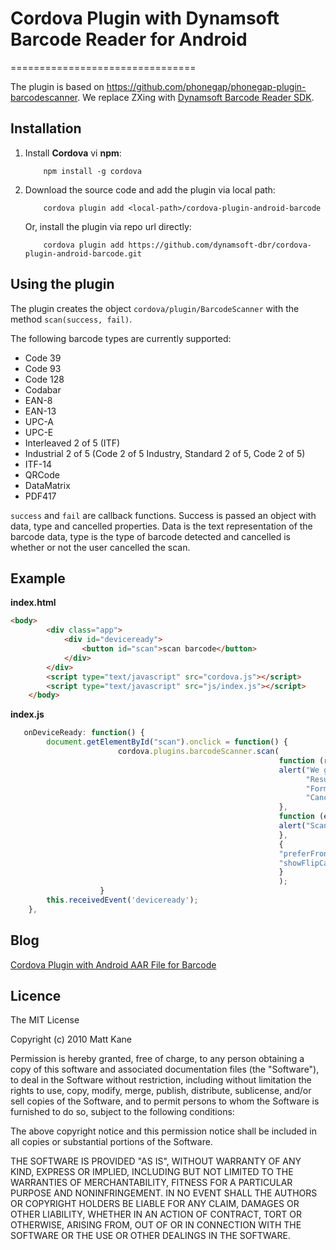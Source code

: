 # Cordova Plugin with Dynamsoft Barcode Reader for Android
================================

The plugin is based on https://github.com/phonegap/phonegap-plugin-barcodescanner. We replace ZXing with [Dynamsoft Barcode Reader SDK](http://www.dynamsoft.com/Products/barcode-scanner-sdk-android.aspx).

## Installation
1. Install **Cordova** vi **npm**:

    ```  
        npm install -g cordova
    ```

2. Download the source code and add the plugin via local path:

    ```
        cordova plugin add <local-path>/cordova-plugin-android-barcode
    ```

   Or, install the plugin via repo url directly:

    ```
        cordova plugin add https://github.com/dynamsoft-dbr/cordova-plugin-android-barcode.git
    ```


## Using the plugin ##
The plugin creates the object `cordova/plugin/BarcodeScanner` with the method `scan(success, fail)`.

The following barcode types are currently supported:

* Code 39
* Code 93
* Code 128
* Codabar
* EAN-8
* EAN-13
* UPC-A
* UPC-E
* Interleaved 2 of 5 (ITF)
* Industrial 2 of 5 (Code 2 of 5 Industry, Standard 2 of 5, Code 2 of 5)
* ITF-14 
* QRCode
* DataMatrix
* PDF417

`success` and `fail` are callback functions. Success is passed an object with data, type and cancelled properties. Data is the text representation of the barcode data, type is the type of barcode detected and cancelled is whether or not the user cancelled the scan.

## Example

**index.html**

```html
<body>
        <div class="app">
            <div id="deviceready">
                <button id="scan">scan barcode</button>
            </div>
        </div>
        <script type="text/javascript" src="cordova.js"></script>
        <script type="text/javascript" src="js/index.js"></script>
    </body>
```

**index.js**

```js
   onDeviceReady: function() {
        document.getElementById("scan").onclick = function() {
                        cordova.plugins.barcodeScanner.scan(
                                                            function (result) {
                                                            alert("We got a barcode\n" +
                                                                  "Result: " + result.text + "\n" +
                                                                  "Format: " + result.format + "\n" +
                                                                  "Cancelled: " + result.cancelled);
                                                            },
                                                            function (error) {
                                                            alert("Scanning failed: " + error);
                                                            },
                                                            {
                                                            "preferFrontCamera" : false, // iOS and Android
                                                            "showFlipCameraButton" : true, // iOS and Android
                                                            }
                                                            );
                    }
        this.receivedEvent('deviceready');
    },
```

## Blog
[Cordova Plugin with Android AAR File for Barcode](http://www.codepool.biz/cordova-plugin-android-aar-barcode.html)

## Licence ##

The MIT License

Copyright (c) 2010 Matt Kane

Permission is hereby granted, free of charge, to any person obtaining a copy
of this software and associated documentation files (the "Software"), to deal
in the Software without restriction, including without limitation the rights
to use, copy, modify, merge, publish, distribute, sublicense, and/or sell
copies of the Software, and to permit persons to whom the Software is
furnished to do so, subject to the following conditions:

The above copyright notice and this permission notice shall be included in
all copies or substantial portions of the Software.

THE SOFTWARE IS PROVIDED "AS IS", WITHOUT WARRANTY OF ANY KIND, EXPRESS OR
IMPLIED, INCLUDING BUT NOT LIMITED TO THE WARRANTIES OF MERCHANTABILITY,
FITNESS FOR A PARTICULAR PURPOSE AND NONINFRINGEMENT. IN NO EVENT SHALL THE
AUTHORS OR COPYRIGHT HOLDERS BE LIABLE FOR ANY CLAIM, DAMAGES OR OTHER
LIABILITY, WHETHER IN AN ACTION OF CONTRACT, TORT OR OTHERWISE, ARISING FROM,
OUT OF OR IN CONNECTION WITH THE SOFTWARE OR THE USE OR OTHER DEALINGS IN
THE SOFTWARE.
